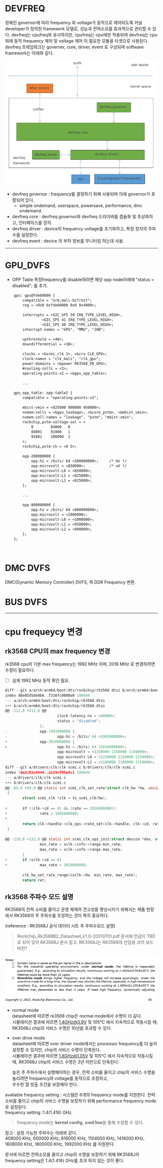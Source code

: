
DEVFREQ
=====

정해진 governor에 따라 frequency 와 voltage가 동적으로 제어되도록 커널 developer가 정의한 framework 모델로, 성능과 전력소모를 효과적으로 관리할 수 있다.
devfreq는 cpufreq와 유사하지만, cpufreq는 cpu에만 적용되며 devfreq는 cpu 외에 동적 frequency 제어 및 voltage 제어 이 필요한 모듈을 타겟으로 사용된다.
devfreq 프레임워크는 governer, core, driver, event 로 구성되며 software framework는 아래와 같다.

![](./images/DEVFREQ_01.png)

 - devfreq governor : frequency를 결정하기 위해 사용되며 아래 governor가 포함되어 있다.
   * simple ondemand, userspace, powersave, performance, dmc ondemand.
 - devfreq core : devfreq governor와 devfreq 드라이버를 캡슐화 및 추상화하고, 인터페이스를 정의.
 - devfreq driver : device의 frequency voltage를 초기화하고, 특정 장치의 주파수를 설정한다.
 - devfreq event : device 의 부하 정보를 무니터링 하는데 사용.



-----

# GPU_DVFS

 - OPP Table
 특정frequency를 disable하려면 해당 opp node아래에 "status = disabled"; 를 추가.

```dtb
	gpu: gpu@fde60000 {
		compatible = "arm,mali-bifrost";
		reg = <0x0 0xfde60000 0x0 0x4000>;

		interrupts = <GIC_SPI 39 IRQ_TYPE_LEVEL_HIGH>,
			     <GIC_SPI 41 IRQ_TYPE_LEVEL_HIGH>,
			     <GIC_SPI 40 IRQ_TYPE_LEVEL_HIGH>;
		interrupt-names = "GPU", "MMU", "JOB";

		upthreshold = <40>;
		downdifferential = <10>;

		clocks = <&scmi_clk 1>, <&cru CLK_GPU>;
		clock-names = "clk_mali", "clk_gpu";
		power-domains = <&power RK3568_PD_GPU>;
		#cooling-cells = <2>;
		operating-points-v2 = <&gpu_opp_table>;

		...

	gpu_opp_table: opp-table2 {
		compatible = "operating-points-v2";

		mbist-vmin = <825000 900000 950000>;
		nvmem-cells = <&gpu_leakage>, <&core_pvtm>, <&mbist_vmin>;
		nvmem-cell-names = "leakage", "pvtm", "mbist-vmin";
		rockchip,pvtm-voltage-sel = <
			0        84000   0
			84001    91000   1
			91001    100000  2
		>;
		rockchip,pvtm-ch = <0 5>;

		opp-200000000 {
			opp-hz = /bits/ 64 <200000000>;		/* Hz */
			opp-microvolt = <850000>;			/* uV */
			opp-microvolt-L0 = <850000>;
			opp-microvolt-L1 = <825000>;
			opp-microvolt-L2 = <825000>;
		};

		...
		
		opp-800000000 {
			opp-hz = /bits/ 64 <800000000>;
			opp-microvolt = <1000000>;
			opp-microvolt-L0 = <1000000>;
			opp-microvolt-L1 = <950000>;
			opp-microvolt-L2 = <900000>;
		};
	};



```

# DMC DVFS
 DMC(Dynamic Memory Controller) DVFS, 즉 DDR Frequency 변환.

# BUS DVFS 



-----

# cpu frequeycy 변경

## rk3568 CPU의 max frequency 변경 

 rk3568 cpu의 기본 max frequency는 1992 MHz 이며, 2016 MHz 로 변경하려면 수정이 필요하다.
 
 - [ ] 실제 1992 MHz 동작 확인 필요.

```c
diff --git a/arch/arm64/boot/dts/rockchip/rk3568.dtsi b/arch/arm64/boot/dts/rockchip/rk3568.dtsi
index d8e85d5de8b6..f316fc0080a0 100644
--- a/arch/arm64/boot/dts/rockchip/rk3568.dtsi
+++ b/arch/arm64/boot/dts/rockchip/rk3568.dtsi
@@ -212,8 +212,8 @@
                        clock-latency-ns = <40000>;
                        status = "disabled";
                };
-               opp-1992000000 {
-                       opp-hz = /bits/ 64 <1992000000>;
+               opp-2016000000 {
+                       opp-hz = /bits/ 64 <2016000000>;
                        opp-microvolt = <1150000 1150000 1150000>;
                        opp-microvolt-L0 = <1150000 1150000 1150000>;
                        opp-microvolt-L1 = <1100000 1100000 1150000>;
diff --git a/drivers/clk/clk-scmi.c b/drivers/clk/clk-scmi.c
index 7da2c01c4444..a129cf95e4c1 100644
--- a/drivers/clk/clk-scmi.c
+++ b/drivers/clk/clk-scmi.c
@@ -69,6 +69,9 @@ static int scmi_clk_set_rate(struct clk_hw *hw, unsigned long rate,
 {
        struct scmi_clk *clk = to_scmi_clk(hw);
 
+       if ((clk->id == 0) && (rate == 2016000000))
+               rate = 1992000000;
+
        return clk->handle->clk_ops->rate_set(clk->handle, clk->id, rate);
 }
 
@@ -129,6 +132,8 @@ static int scmi_clk_ops_init(struct device *dev, struct scmi_clk *sclk)
                min_rate = sclk->info->range.min_rate;
                max_rate = sclk->info->range.max_rate;
        }
+       if (sclk->id == 0)
+               max_rate = 2016000000;
 
        clk_hw_set_rate_range(&sclk->hw, min_rate, max_rate);
        return ret;

```


## rk3568 주파수 모드 설명

 RK3568의 전력 소비를 줄이고 운영 체제의 견고성을 향상시키기 위해서는 제품 현장에서 RK3568의 주 주파수를 조정하는 것이 특히 중요하다.
 
 (reference : RK3568J 공식 데이터 시트 주 주파수모드 설명)
 > Rockchip_Rk3568B2_Datasheet_V1.0-20210701.pdf 문서에 언급이 TBD로 되어 있어 RK3568J 문서 참고.
 > RK3568J는 RK3568의 산업용 코어 보드 버전?

![](./images/DEVFREQ_02.png) 
  
  
 - normal mode  
    datasheet에 따르면 rk3568 chip은 normal mode에서 수명이 더 길다.   
	시뮬레이션 결과에 따르면 1.4GHz@0.9V 및 105°C 에서 지속적으로 작동시킬 때, RK3568J chip의 서비스 수명은 10년을 초과할 수 있다.  
  
 - over drive mode  
    datasheet에 따르면 over driver mode에서는 processor frequency를 더 높이 설정할 수 있지만, chip의 서비스 수명이 단축된다.  
	시뮬레이션 결과에 따르면 1.8GHz@1.05V 및 105°C 에서 지속적으로 작동시킬 때, RK3568J chip의 서비스 수명은 3년 미만으로 단축된다.  
  

	높은 주 주파수에서 실행해야하는 경우, 전력 소비를 줄이고 chip의 서비스 수명을 늘리려면 frequency와 voltage를 동적으로 조정하고,   
	우수한 열 방출 조건을 보장해야 한다.  

 avaliable frequency setting : 시스템은 6개의 frequency mode를 지원한다. 전력 소비를 줄이고 chip의 서비스 수명을 보장하기 위해 performance frequency mode로 설정된다.   
 frequency setting :1.4(1.416) GHz.   
 > frequency mode는 **kernel config**, **cmd line**을 통해 수정할 수 있다.  
   
 참고 : 설정 가능한 주파수는 아래와 같다.   
 408000 KHz, 600000 KHz, 816000 KHz, 1104000 KHz, 1416000 KHz, 1608000 KHz, 1800000 KHz, 1992000 KHz 를 지원한다.  
  
  
 문서에 따르면 전력소모를 줄이고 chip의 수명을 보장하기 위해 RK3568J의 frequency setting은 1.4(1.416) GHz를 초과 하지 않는 것이 좋다.  



